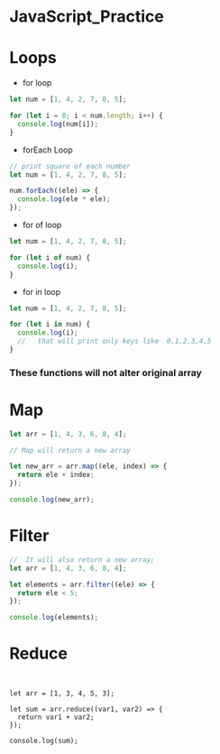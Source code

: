 # JavaScript_Practice

# Loops

- for loop

```javascript
let num = [1, 4, 2, 7, 8, 5];

for (let i = 0; i < num.length; i++) {
  console.log(num[i]);
}
```

- forEach Loop

```javascript
// print square of each number
let num = [1, 4, 2, 7, 8, 5];

num.forEach((ele) => {
  console.log(ele * ele);
});
```

- for of loop

```javascript
let num = [1, 4, 2, 7, 8, 5];

for (let i of num) {
  console.log(i);
}
```

- for in loop

```javascript
let num = [1, 4, 2, 7, 8, 5];

for (let i in num) {
  console.log(i);
  //   that will print only keys like  0,1,2,3,4,5
}
```

### These functions will not alter original array

# Map

```javascript
let arr = [1, 4, 3, 6, 8, 4];

// Map will return a new array

let new_arr = arr.map((ele, index) => {
  return ele + index;
});

console.log(new_arr);
```

# Filter

```javascript
//  It will also return a new array;
let arr = [1, 4, 3, 6, 8, 4];

let elements = arr.filter((ele) => {
  return ele < 5;
});

console.log(elements);
```

# Reduce

```javscript


let arr = [1, 3, 4, 5, 3];

let sum = arr.reduce((var1, var2) => {
  return var1 + var2;
});

console.log(sum);
```
